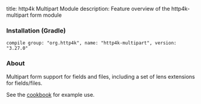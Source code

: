 title: http4k Multipart Module
description: Feature overview of the http4k-multipart form module

### Installation (Gradle)
```compile group: "org.http4k", name: "http4k-multipart", version: "3.27.0"```

### About

Multipart form support for fields and files, including a set of lens extensions for fields/files.

See the [cookbook](/cookbook/multipart_forms/) for example use.
